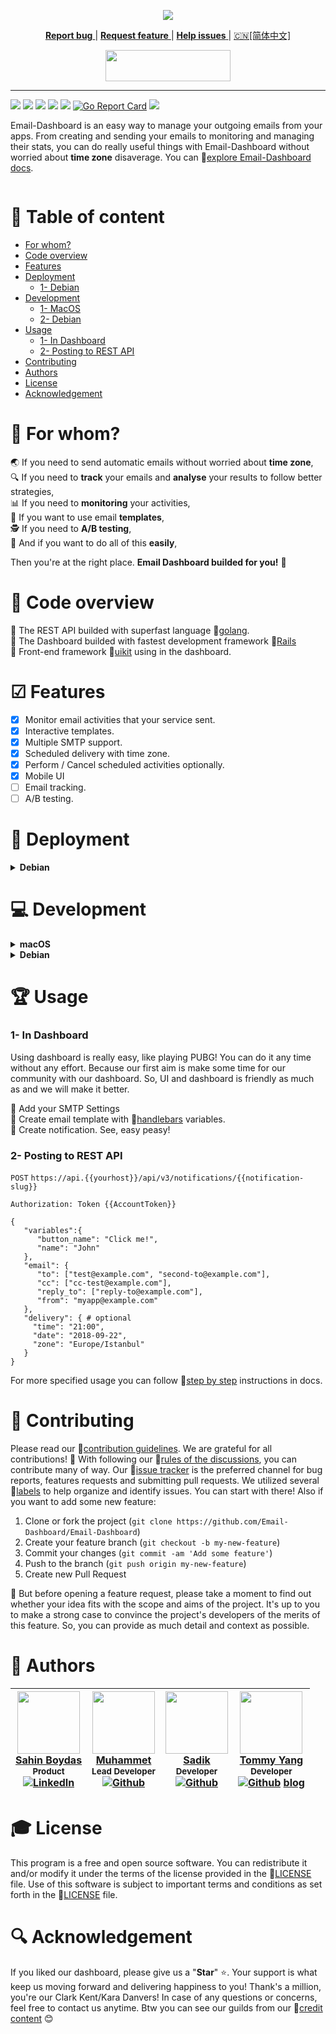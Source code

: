   <p align="center">
<img src="https://github.com/mesutgulecen/Email-Dashboard/blob/master/docs/assets/banner.png" style="max-width:100%;">
 </p>
   
<p align="center">
  <a href="https://github.com/Email-Dashboard/Email-Dashboard/labels/bug">
    <strong>Report bug</strong>
  </a>|
      
  <a href="https://github.com/Email-Dashboard/Email-Dashboard/issues/new">
    <strong>Request feature</strong>
  </a>|
   
  <a href="https://github.com/Email-Dashboard/Email-Dashboard/labels/help%20wanted">
    <strong>Help issues</strong>
  </a> |
  
   <a href="./README-zh_CN.md">
     🇨🇳[简体中文]
  </a><br>
  
  <p align="center">
  <a href="http://email-dashboard.svteknoloji.com">
    <img src="https://github.com/mesutgulecen/Email-Dashboard/blob/master/docs/assets/live_demo.png" width="200" height="50";">
  </a></p>
 
<hr>

![](https://img.shields.io/github/stars/Email-Dashboard/Email-Dashboard.svg) ![](https://img.shields.io/github/forks/Email-Dashboard/Email-Dashboard.svg) ![](https://img.shields.io/github/tag/Email-Dashboard/Email-Dashboard.svg) ![](https://img.shields.io/github/issues/Email-Dashboard/Email-Dashboard.svg) ![](https://img.shields.io/github/contributors/Email-Dashboard/Email-Dashboard.svg) [![Go Report Card](https://goreportcard.com/badge/github.com/Email-Dashboard/Email-Dashboard)](https://goreportcard.com/report/github.com/Email-Dashboard/Email-Dashboard) ![](https://img.shields.io/github/license/Email-Dashboard/Email-Dashboard.svg) 

Email-Dashboard is an easy way to manage your outgoing emails from your apps. From creating and sending your emails to monitoring and managing their stats, you can do really useful things with Email-Dashboard without worried about **time zone** disaverage. You can 🔗[explore Email-Dashboard docs](https://email-dashboard.github.io/guide/).

<p>
   <a target="_blank" rel="noopener noreferrer" href="https://github.com/Email-Dashboard/Email-Dashboard/blob/master/docs/assets/intro.gif?raw=true"><img src="https://github.com/Email-Dashboard/Email-Dashboard/raw/master/docs/assets/intro.gif?raw=true" alt="" style="max-width:100%;"></a>
</p>

# 💢 Table of content

- [For whom?](#-for-whom)
- [Code overview](#eyes-code-overview)
- [Features](#-features)
- [Deployment](#-deployment)
   * [1- Debian](#-deployment)
- [Development](#computer-development)
   * [1- MacOS](#computer-development)
   * [2- Debian](#computer-development)
- [Usage](#trophy-usage)
   * [1- In Dashboard](#1--in-dashboard)
   * [2- Posting to REST API](#2--posting-to-rest-api)
- [Contributing](#-contributing)
- [Authors](#memo-authors)
- [License](#mortar_board-license)
- [Acknowledgement](#mag-acknowledgement)

# 🚻 For whom?

 :earth_asia: If you need to send automatic emails without worried about **time zone**,<br>
 🔍 If you need to **track** your emails and **analyse** your results to follow better strategies,<br>
 📊 If you need to **monitoring** your activities,<br>
 📑 If you want to use email **templates**,<br>
 🕵️ If you need to **A/B testing**,<br>
 💯 And if you want to do all of this **easily**,<br>

Then you're at the right place. **Email Dashboard builded for you!** :tada:

# :eyes: Code overview

:small_orange_diamond: The REST API builded with superfast language 🔗[golang](https://github.com/golang/go).<br>
:small_orange_diamond: The Dashboard builded with fastest development framework 🔗[Rails](https://github.com/rails/rails)<br>
:small_orange_diamond: Front-end framework 🔗[uikit](https://github.com/uikit/uikit) using in the dashboard.<br>

# ☑ Features
- [x] Monitor email activities that your service sent.
- [x] Interactive templates.
- [x] Multiple SMTP support.
- [x] Scheduled delivery with time zone.
- [x] Perform / Cancel scheduled activities optionally.
- [x] Mobile UI
- [ ] Email tracking.
- [ ] A/B testing.

# 🔱 Deployment

<details>
 <summary><strong>Debian</strong></summary>
<p>

### 1- Install Docker

:arrow_forward: Install the most recent version of the Docker Engine for your platform using the 🔗[official Docker releases](http://docs.docker.com/engine/installation/), which can also be installed using:<br>

```bash
wget -qO- https://get.docker.com/ | sh
```

:arrow_forward: Execute this line to allow docker to execute without being root<br>

```bash
sudo usermod -aG docker ${USER}
```
:arrow_forward: Logout, then login again. Permissions should be applied.<br>

### 2- Install Docker Compose

:arrow_forward: Install Docker Compose from the 🔗[official page](https://docs.docker.com/compose/install/), or manually run:<br>

```bash
curl -L "https://github.com/docker/compose/releases/download/1.11.2/docker-compose-$(uname -s)-$(uname -m)" -o /usr/local/bin/docker-compose
chmod +x /usr/local/bin/docker-compose
```

### 3- Create data folders

```bash
 mkdir -p /datadrive/mysql && mkdir -p /datadrive/data/redis
```

### 4- Clone repo

```bash
 git clone https://github.com/Email-Dashboard/Email-Dashboard.git
```
:arrow_forward: Update environment variables with your variables `https://github.com/Email-Dashboard/Email-Dashboard/blob/master/.env`<br>

```bash
  docker-compose build
  docker-compose up -d
```
</p>
</details>

# :computer: Development

<details>
<summary><strong>macOS</strong></summary>
<p>

Install and start Docker, check 🔗 [docker-ce-desktop-mac](https://store.docker.com/editions/community/docker-ce-desktop-mac).<br>

:arrow_forward: Create Datafolders<br>

```mkdir -p ~/datadrive/ed/mysql && mkdir -p ~/datadrive/ed/redis```

:arrow_forward: Clone the repo<br>

```git clone https://github.com/Email-Dashboard/Email-Dashboard.git```

:arrow_forward: Update mac username in ```docker-compose-dev.yml``` in ```line 7``` and ```line 27```<br>

```/Users/MacUserName/datadrive/ed/mysql:/var/lib/mysql # update MacUserName with yours```

:arrow_forward: Start<br>

```
docker-compose -f docker-compose-dev.yml build
docker-compose -f docker-compose-dev.yml up
```

:arrow_forward: Dashboard url: http://localhost:3000<br>
:arrow_forward: Make API requests to http://localhost:8080<br>

</p>
</details>

<details>
<summary><strong>Debian</strong></summary>
<p>

Install and start Docker:<br>

```wget -qO- https://get.docker.com/ | sh```

:arrow_forward: Execute this line to allow docker to execute without being root<br>

```sudo usermod -aG docker ${USER} # Logout, then login again. Permissions should be applied.```

:arrow_forward: Create Datafolders<br>

```mkdir -p /datadrive/data/mysql && mkdir -p /datadrive/data/redis```

:arrow_forward: Clone the repo<br>

```git clone https://github.com/Email-Dashboard/Email-Dashboard.git```

:arrow_forward: Update ```line 7``` and ```line 27``` in ```docker-compose-dev.yml``` to:<br>

```-'/datadrive/data/mysql:/var/lib/mysql'```<br>
```...```<br>
```- '/datadrive/data/redis:/data'```

:arrow_forward: Start<br>

```
docker-compose -f docker-compose-dev.yml build
docker-compose -f docker-compose-dev.yml up
```

:arrow_forward: Dashboard url: http://localhost:3000<br>
:arrow_forward: Make API requests to http://localhost:8080

</p>
</details>

# :trophy: Usage

### 1- In Dashboard

Using dashboard is really easy, like playing PUBG! You can do it any time without any effort. Because our first aim is make some time for our community with our dashboard. So, UI and dashboard is friendly as much as and we will make it better.

:small_orange_diamond: Add your SMTP Settings<br>
:small_orange_diamond: Create email template with 🔗[handlebars](http://handlebarsjs.com/) variables.<br>
:small_orange_diamond: Create notification. See, easy peasy!<br>

### 2- Posting to REST API

`POST` `https://api.{{yourhost}}/api/v3/notifications/{{notification-slug}}`

`Authorization: Token {{AccountToken}}`

```
{
   "variables":{
      "button_name": "Click me!",
      "name": "John"
   },
   "email": {
      "to": ["test@example.com", "second-to@example.com"],
      "cc": ["cc-test@example.com"],
      "reply_to": ["reply-to@example.com"],
      "from": "myapp@example.com"
   },
   "delivery": { # optional
     "time": "21:00",
     "date": "2018-09-22",
     "zone": "Europe/Istanbul"
   }
}
```

For more specified usage you can follow 🔗[step by step](https://email-dashboard.github.io/guide/usage.html#step-by-step) instructions in docs.

# 💝 Contributing


Please read our 🔗[contribution guidelines](https://email-dashboard.readthedocs.io/en/latest/Contributing/). We are grateful for all contributions! :pray: With following our 🔗[rules of the discussions](https://github.com/Email-Dashboard/Email-Dashboard/blob/master/CONTRIBUTING.md), you can contribute many of way. Our 🔗[issue tracker](https://github.com/Email-Dashboard/Email-Dashboard/issues) is the preferred channel for bug reports, features requests and submitting pull requests. We utilized several 🔗[labels](https://github.com/Email-Dashboard/Email-Dashboard/labels) to help organize and identify issues. You can start with there! Also if you want to add some new feature:


1. Clone or fork the project (`git clone https://github.com/Email-Dashboard/Email-Dashboard`)
2. Create your feature branch (`git checkout -b my-new-feature`)
3. Commit your changes (`git commit -am 'Add some feature'`)
4. Push to the branch (`git push origin my-new-feature`)
5. Create new Pull Request

:mag_right: But before opening a feature request, please take a moment to find out whether your idea fits with the scope and aims of the project. It's up to you to make a strong case to convince the project's developers of the merits of this feature. So, you can provide as much detail and context as possible.

# :memo: Authors
| [<img src="https://pbs.twimg.com/profile_images/508440350495485952/U1VH52UZ_200x200.jpeg" width="100px;"/>](https://twitter.com/sahinboydas) <br/> [Sahin Boydas](https://twitter.com/sahinboydas)<br/><sub>Product</sub><br/> [![LinkedIn][1.1]][1] | [<img src="https://avatars1.githubusercontent.com/u/989759?s=460&v=4" width="100px;"/>](https://github.com/muhammet) <br/>[Muhammet](https://github.com/muhammet)<br/><sub>Lead Developer</sub><br/> [![Github][2.1]][2] | [<img src="https://avatars1.githubusercontent.com/u/8470005?s=460&v=4" width="100px;"/>](https://github.com/sadikay)  <br/>[Sadik](https://github.com/sadikay)<br/><sub>Developer</sub><br/> [![Github][3.1]][3] | [<img src="https://avatars0.githubusercontent.com/u/7591815?s=460&v=4" width="100px;"/>](http://blog.tommyyang.cn/) <br/> [Tommy Yang](https://github.com/joyang1)<br/><sub>Developer</sub><br/> [![Github][4.1]][4] [blog](https://blog.tommyyang.cn)
| - | - | - | - |

[1.1]: https://www.kingsfund.org.uk/themes/custom/kingsfund/dist/img/svg/sprite-icon-linkedin.svg (linkedin icon)
[1]: https://www.linkedin.com/in/sahinboydas
[2.1]: http://i.imgur.com/9I6NRUm.png (github.com/muhammet)
[2]: http://www.github.com/muhammet
[3.1]: http://i.imgur.com/9I6NRUm.png (github.com/sadikay)
[3]: http://www.github.com/sadikay

[4.1]: http://i.imgur.com/9I6NRUm.png (github.com/joyang1)
[4]: http://www.github.com/joyang1

[5.1]: Blog
[5]: https://blog.tommyyang.cn

# :mortar_board: License

This program is a free and open source software. You can redistribute it and/or modify it under the terms of the license provided in the 🔗[LICENSE](LICENSE) file. Use of this software is subject to important terms and conditions as set forth in the 🔗[LICENSE](LICENSE) file.

# :mag: Acknowledgement

If you liked our dashboard, please give us a "**Star**" :star:. Your support is what keep us moving forward and delivering happiness to you! Thank's a million, you're our Clark Kent/Kara Danvers! In case of any questions or concerns, feel free to contact us anytime. Btw you can see our guilds from our 🔗[credit content](https://github.com/Email-Dashboard/Email-Dashboard/blob/master/Credit.md) :blush:












